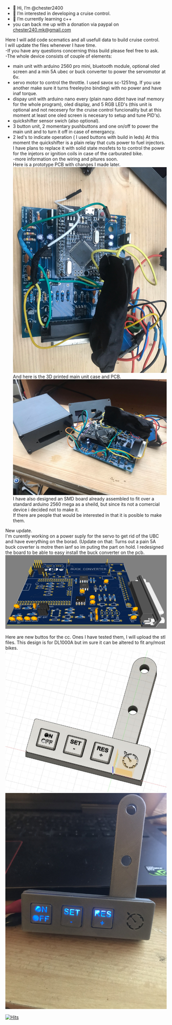 - 👋 Hi, I’m @chester2400
- 👀 I’m interested in developing a cruise control.
- 🌱 I’m currently learning c++
- you can back me up with a donation via paypal on chester240.mk@gmail.com


Here I will add code scematics and all usefull data to build cruise control.  
I will update the files whenever I have time.  
-If you have any questions concerning thiss build please feel free to ask.  
-The whole device consists of couple of elements:
- main unit with arduino 2560 pro mini, bluetooth module, optional oled screen and a min 5A ubec or buck converter to power the servomotor at 6v.
- servo motor to control the throttle. I used savox sc-1251mg. If you use another make sure it turns freeley(no binding) with no power and have inaf torque.
- dispay unit with arduino nano every (plain nano didnt have inaf memory for the whole program), oled display, and 5 RGB LED's (this unit is optional and not necesery for the cruise control funcionality but at this moment at least one oled screen is necesary to setup and tune PID's).
- quickshifter sensor swich (also optional).
- 3 button unit, 2 momentary pushbuttons and one on/off to power the main unit and to turn it off in case of emergancy.
- 2 led's to indicate operation ( I used buttons with build in leds)
At this moment the quickshifter is a plain relay that cuts power to fuel injectors. I have plans to replace it with solid state mosfets to to control the power for the injetors or ignition coils in case of the carburated bike.  
-more information on the wiring and pitures soon.  
Here is a prototype PCB with changes I made later.  
![Prototype pcb](https://github.com/chester2400/chester2400/blob/main/git1.jpeg)  
And here is the 3D printed main unit case and PCB.  
![Prototype pcb and case](https://github.com/chester2400/chester2400/blob/main/git2.jpeg)  
I have also designed an SMD board already assembled to fit over a standard arduino 2560 mega as a sheild, but since its not a comercial device i decided not to make it.  
If there are people that would be interested in that it is posible to make them.  

New update.  
I'm curently working on a power suply for the servo to get rid of the UBC and have everything on the borad. (Update on that: Turns out a pain 5A buck coverter is motre then ianf so im puting the part on hold. I redesigned the board to be able to easy install the buck converter on the pcb.  
![New pcb](https://github.com/chester2400/chester2400/blob/main/pcb3d.jpg)

Here are new buttos for the cc. Ones I have tested them, I will upload the stl files. This design is for DL1000A but im sure it can be altered to fit any/most bikes.   
![New buttons](https://github.com/chester2400/chester2400/blob/main/buttos.jpg)    
![New buttons2](https://github.com/chester2400/chester2400/blob/main/buttons2.jpg)    
    
      
      

[![Hits](https://hits.seeyoufarm.com/api/count/incr/badge.svg?url=https%3A%2F%2Fgithub.com%2Fchester2400%2Fchester2400&count_bg=%2379C83D&title_bg=%23555555&icon=&icon_color=%23E7E7E7&title=hits&edge_flat=false)](https://hits.seeyoufarm.com)
<!---
chester2400/chester2400 is a ✨ special ✨ repository because its `README.md` (this file) appears on your GitHub profile.
You can click the Preview link to take a look at your changes.
--->
